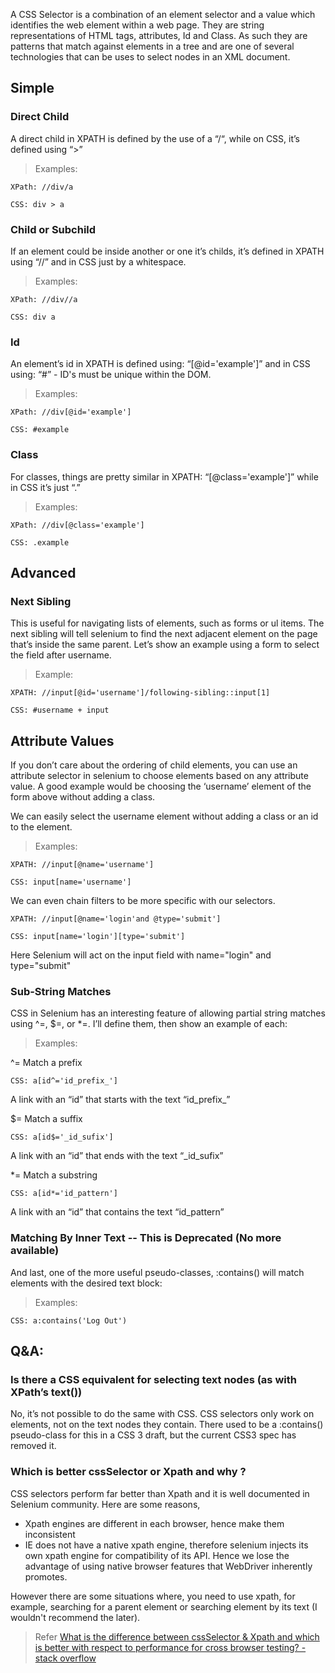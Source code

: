 A CSS Selector is a combination of an element selector and a value which identifies the web element within a web page.  They are string representations of HTML tags, attributes, Id and Class.  As such they are patterns that match against elements in a tree and are one of several technologies that can be uses to select nodes in an XML document.

## Simple

### Direct Child

A direct child in XPATH is defined by the use of a “/“, while on CSS, it’s defined using “>”

> Examples:

```
XPath: //div/a
```

```
CSS: div > a
```

### Child or Subchild

If an element could be inside another or one it’s childs, it’s defined in XPATH using “//” and in CSS just by a whitespace.

> Examples:

```
XPath: //div//a
```

```
CSS: div a
```

### Id

An element’s id in XPATH is defined using: “[@id='example']” and in CSS using: “#” - ID's must be unique within the DOM.

> Examples:

```
XPath: //div[@id='example']
```

```
CSS: #example
```

### Class

For classes, things are pretty similar in XPATH: “[@class='example']” while in CSS it’s just “.”

> Examples:

```
XPath: //div[@class='example']
```

```
CSS: .example
```

## Advanced

### Next Sibling

This is useful for navigating lists of elements, such as forms or ul items. The next sibling will tell selenium to find the next adjacent element on the page that’s inside the same parent. Let’s show an example using a form to select the field after username.

> Example:

```
XPATH: //input[@id='username']/following-sibling::input[1]
```

```
CSS: #username + input
```

## Attribute Values

If you don’t care about the ordering of child elements, you can use an attribute selector in selenium to choose elements based on any attribute value. A good example would be choosing the ‘username’ element of the form above without adding a class.

We can easily select the username element without adding a class or an id to the element.

> Examples:

```
XPATH: //input[@name='username']
```

```
CSS: input[name='username']
```

We can even chain filters to be more specific with our selectors.

```
XPATH: //input[@name='login'and @type='submit']
```

```
CSS: input[name='login'][type='submit'] 
```

Here Selenium will act on the input field with name="login" and type="submit"

### Sub-String Matches

CSS in Selenium has an interesting feature of allowing partial string matches using ^=, $=, or *=. I’ll define them, then show an example of each:

> Examples:

^= Match a prefix

```
CSS: a[id^='id_prefix_']
```

A link with an “id” that starts with the text “id_prefix_”

$= Match a suffix

```
CSS: a[id$='_id_sufix']
```

A link with an “id” that ends with the text “_id_sufix”

*= Match a substring

```
CSS: a[id*='id_pattern']
```

A link with an “id” that contains the text “id_pattern”

### Matching By Inner Text -- This is Deprecated (No more available)

And last, one of the more useful pseudo-classes, :contains() will match elements with the desired text block:

> Examples:

```
CSS: a:contains('Log Out')
```

## Q&A:

### Is there a CSS equivalent for selecting text nodes (as with XPath’s text())

No, it’s not possible to do the same with CSS. CSS selectors only work on elements, not on the text nodes they contain. There used to be a :contains() pseudo-class for this in a CSS 3 draft, but the current CSS3 spec has removed it.

### Which is better cssSelector or Xpath and why ?

CSS selectors perform far better than Xpath and it is well documented in Selenium community. Here are some reasons,

* Xpath engines are different in each browser, hence make them inconsistent
* IE does not have a native xpath engine, therefore selenium injects its own xpath engine for compatibility of its API. Hence we lose the advantage of using native browser features that WebDriver inherently promotes.

However there are some situations where, you need to use xpath, for example, searching for a parent element or searching element by its text (I wouldn't recommend the later).

> Refer [What is the difference between cssSelector & Xpath and which is better with respect to performance for cross browser testing? - stack overflow](https://stackoverflow.com/questions/16788310/what-is-the-difference-between-cssselector-xpath-and-which-is-better-with-resp)

